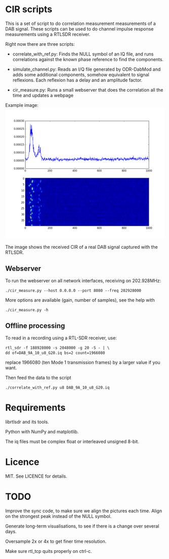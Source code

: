 CIR scripts
===========

This is a set of script to do correlation measurement measurements
of a DAB signal. These scripts can be used to do channel impulse
response measurements using a RTLSDR receiver.

Right now there are three scripts:

* correlate_with_ref.py: Finds the NULL symbol of an IQ file, and runs
  correlations against the known phase reference to find the components.

* simulate_channel.py: Reads an I/Q file generated by ODR-DabMod and
  adds some additional components, somehow equivalent to signal reflexions.
  Each reflexion has a delay and an amplitude factor.

* cir_measure.py: Runs a small webserver that does the correlation
  all the time and updates a webpage

Example image: ![Example correlation](./example_corr.png)

The image shows the received CIR of a real DAB signal captured with the RTLSDR.

Webserver
---------

To run the webserver on all network interfaces, receiving on 202.928MHz:

    ./cir_measure.py --host 0.0.0.0 --port 8080 --freq 202928000

More options are available (gain, number of samples), see the help with

    ./cir_measure.py -h

Offline processing
------------------

To read in a recording using a RTL-SDR receiver, use:

    rtl_sdr -f 188928000 -s 2048000 -g 20 -S - | \
    dd of=DAB_9A_10_u8_G20.iq bs=2 count=1966080

replace 1966080 (ten Mode 1 transmission frames) by a larger value if you want.

Then feed the data to the script

    ./correlate_with_ref.py u8 DAB_9A_10_u8_G20.iq


Requirements
============
librtlsdr and its tools.

Python with NumPy and matplotlib.

The iq files must be complex float or interleaved unsigned 8-bit.


Licence
=======
MIT. See LICENCE for details.

TODO
====
Improve the sync code, to make sure we align the pictures each time. Align on
the strongest peak instead of the NULL symbol.

Generate long-term visualisations, to see if there is a change over several
days.

Oversample 2x or 4x to get finer time resolution.

Make sure rtl_tcp quits properly on ctrl-c.
